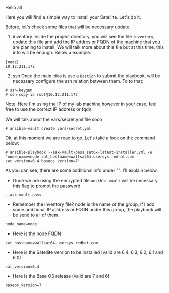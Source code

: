 Hello all

Here you will find a simple way to install your Satellite. Let's do it.

Before, let's check some files that will be necessary update.

1. inventory
Inside the project directory, you will see the file `inventory`, update this file and add the IP addres or FQDN of the machine that you are planing to install. We will talk more about this file but at this time, this info will be enough. Below a example.
```
[node]
10.12.211.172
```

2. ssh
Once the main idea is use a `Bastion` to submit the playbook, will be necessary configure the ssh relation between them. To to that:
```
# ssh-keygen
# ssh-copy-id root@10.12.211.172
```
Note. Here I'm using the IP of my lab machine however in your case, feel free to use the correct IP address or fqdn.

We will talk about the vars/secret.yml file soon
```
# ansible-vault create vars/secret.yml
```
Ok, at this moment we are read to go. Let's take a look on the command below:
```
# ansible-playbook --ask-vault-pass sat6x-latest-installer.yml -e "node_name=node sat_hostname=wallsat64.usersys.redhat.com sat_version=6.4 baseos_version=7"
```
As you can see, there are some additional info under "". I'll explain below.

- Once we are using the encrypted file `ansible-vault` will be necessary this flag to prompt the password
```
--ask-vault-pass
```

- Remember the inventory file? node is the name of the group, if I add some additional IP address or FQDN under this group, the playbook will be send to all of them.
```
node_name=node 
```

- Here is the node FQDN
```
sat_hostname=wallsat64.usersys.redhat.com
```

- Here is the Satellite version to be installed (valid are 6.4, 6.3, 6.2, 6.1 and 6.0)
```
sat_version=6.4
```

- Here is the Base OS release (valid are 7 and 6)
```
baseos_version=7
```
